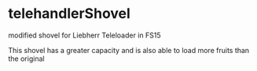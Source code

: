 telehandlerShovel
=================

modified shovel for Liebherr Teleloader in FS15

This shovel has a greater capacity and is also able to load more fruits than the original
